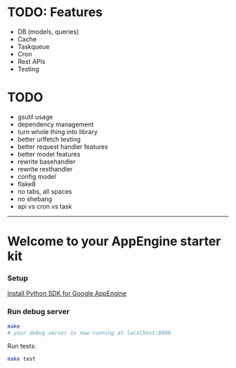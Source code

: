 # TODO: Features
- DB (models, queries)
- Cache
- Taskqueue
- Cron
- Rest APIs
- Testing

# TODO
- gsutil usage
- dependency management
- turn whole thing into library
- better urlfetch testing
- better request handler features
- better model features
- rewrite basehandler
- rewrite resthandler
- config model
- flake8
- no tabs, all spaces
- no shebang
- api vs cron vs task



---



# Welcome to your AppEngine starter kit

### Setup

[Install Python SDK for Google AppEngine](https://developers.google.com/appengine/downloads)

### Run debug server

```sh
make
# your debug server is now running at localhost:8080
```

Run tests:

```sh
make test
```
